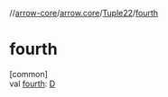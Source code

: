 //[arrow-core](../../../index.md)/[arrow.core](../index.md)/[Tuple22](index.md)/[fourth](fourth.md)

# fourth

[common]\
val [fourth](fourth.md): [D](index.md)
